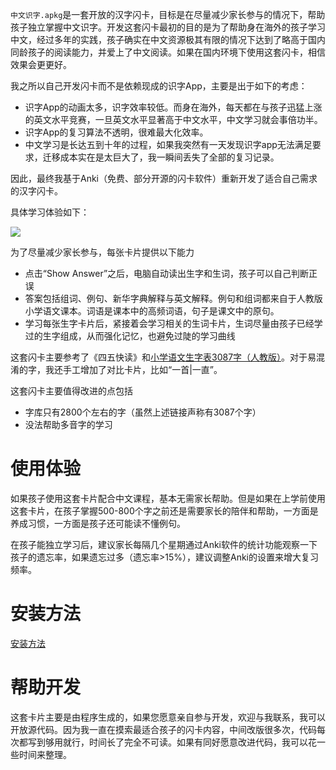 `中文识字.apkg`是一套开放的汉字闪卡，目标是在尽量减少家长参与的情况下，帮助孩子独立掌握中文识字。开发这套闪卡最初的目的是为了帮助身在海外的孩子学习中文，经过多年的实践，孩子确实在中文资源极其有限的情况下达到了略高于国内同龄孩子的阅读能力，并爱上了中文阅读。如果在国内环境下使用这套闪卡，相信效果会更更好。

我之所以自己开发闪卡而不是依赖现成的识字App，主要是出于如下的考虑：
- 识字App的动画太多，识字效率较低。而身在海外，每天都在与孩子迅猛上涨的英文水平竞赛，一旦英文水平显著高于中文水平，中文学习就会事倍功半。
- 识字App的复习算法不透明，很难最大化效率。
- 中文学习是长达五到十年的过程，如果我突然有一天发现识字app无法满足要求，迁移成本实在是太巨大了，我一瞬间丢失了全部的复习记录。

因此，最终我基于Anki（免费、部分开源的闪卡软件）重新开发了适合自己需求的汉字闪卡。

具体学习体验如下：

![](docs/images/learn.gif)

为了尽量减少家长参与，每张卡片提供以下能力
- 点击“Show Answer”之后，电脑自动读出生字和生词，孩子可以自己判断正误
- 答案包括组词、例句、新华字典解释与英文解释。例句和组词都来自于人教版小学语文课本。词语是课本中的高频词语，句子是课文中的原句。
- 学习每张生字卡片后，紧接着会学习相关的生词卡片，生词尽量由孩子已经学过的生字组成，从而强化记忆，也避免过陡的学习曲线

这套闪卡主要参考了《四五快读》和[小学语文生字表3087字（人教版）](https://blog.csdn.net/gaojinshan/article/details/48311999)。对于易混淆的字，我还手工增加了对比卡片，比如“一首|一直”。

这套闪卡主要值得改进的点包括
- 字库只有2800个左右的字（虽然上述链接声称有3087个字）
- 没法帮助多音字的学习

# 使用体验

如果孩子使用这套卡片配合中文课程，基本无需家长帮助。但是如果在上学前使用这套卡片，在孩子掌握500-800个字之前还是需要家长的陪伴和帮助，一方面是养成习惯，一方面是孩子还可能读不懂例句。

在孩子能独立学习后，建议家长每隔几个星期通过Anki软件的统计功能观察一下孩子的遗忘率，如果遗忘过多（遗忘率>15%），建议调整Anki的设置来增大复习频率。

# 安装方法

[安装方法](docs/安装方法.md)

# 帮助开发

这套卡片主要是由程序生成的，如果您愿意亲自参与开发，欢迎与我联系，我可以开放源代码。因为我一直在摸索最适合孩子的闪卡内容，中间改版很多次，代码每次都写到够用就行，时间长了完全不可读。如果有同好愿意改进代码，我可以花一些时间来整理。




